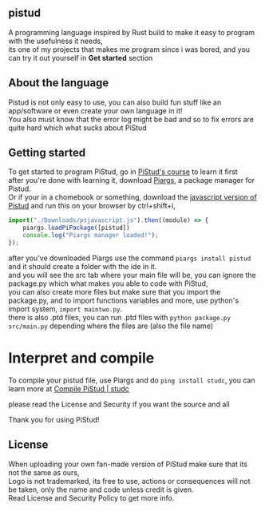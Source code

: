 ## pistud
A programming language inspired by Rust build to make it easy to program with the usefulness it needs, <br>
its one of my projects that makes me program since i was bored, and you can try it out yourself in **Get started** section

## About the language
Pistud is not only easy to use, you can also build fun stuff like an app/software or even create your own language in it! <br>
You also must know that the error log might be bad and so to fix errors are quite hard which what sucks about PiStud

## Getting started
To get started to program PiStud, go in [PiStud's course](https://fries-byte.github.io/pistud/course.html) to learn it first <br>
after you're done with learning it, download [Piargs](https://github.com/Fries-byte/pistud/raw/refs/heads/main/exe/piargs.exe), a package manager for Pistud. <br>
Or if your in a chomebook or something, download the [javascript version of Pistud](https://cdn.jsdelivr.net/gh/Fries-byte/pistud@main/extra/js/psjavascript.js) and run this on your browser by ctrl+shift+i,
```js
import("./Downloads/psjavascript.js").then((module) => {
    piargs.loadPiPackage([pistud])
    console.log("Piargs manager loaded!");
});
```
after you've downloaded Piargs use the command ```piargs install pistud``` and it should create a folder with the ide in it. <br>
and you will see the src tab where your main file will be, you can ignore the package.py which what makes you able to code with PiStud, <br>
you can also create more files but make sure that you import the package.py, and to import functions variables and more, use python's import system, ```import maintwo.py```. <br>
there is also .ptd files, you can run .ptd files with ```python package.py src/main.py``` depending where the files are (also the file name)

# Interpret and compile
To compile your pistud file, use Piargs and do ```ping install studc```, you can learn more at [Compile PiStud | studc](https://github.com/Fries-byte/cp-sc) <br>

please read the License and Security if you want the source and all <br> 

Thank you for using PiStud! <br>

## License
When uploading your own fan-made version of PiStud make sure that its not the same as ours, <br>
Logo is not trademarked, its free to use, actions or consequences will not be taken, only the name and code unless credit is given. <br>
Read License and Security Policy to get more info. <br>
